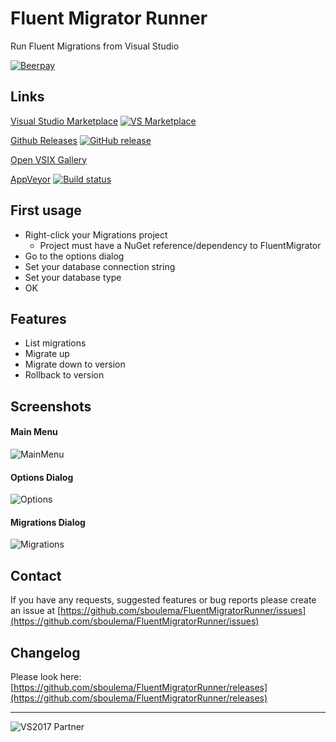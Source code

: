 # Fluent Migrator Runner
Run Fluent Migrations from Visual Studio

[![Beerpay](https://img.shields.io/beerpay/sboulema/FluentMigratorRunner.svg?style=flat)](https://beerpay.io/sboulema/FluentMigratorRunner)

## Links
[Visual Studio Marketplace](https://marketplace.visualstudio.com/items?itemName=SamirBoulema.FluentMigratorRunner) [![VS Marketplace](https://img.shields.io/vscode-marketplace/v/SamirBoulema.FluentMigratorRunner.svg)](https://marketplace.visualstudio.com/items?itemName=SamirBoulema.FluentMigratorRunner)

[Github Releases](https://github.com/sboulema/FluentMigratorRunner/releases) [![GitHub release](https://img.shields.io/github/release/sboulema/FluentMigratorRunner.svg)](https://github.com/sboulema/FluentMigratorRunner/releases)

[Open VSIX Gallery](http://vsixgallery.com/extension/FluentMigratorRunner.1bb58302-05fb-4ce7-9c09-deef420e262c/)

[AppVeyor](https://ci.appveyor.com/project/sboulema/fluentmigratorrunner) [![Build status](https://ci.appveyor.com/api/projects/status/uf9da5f6mno3umhm?svg=true)](https://ci.appveyor.com/project/sboulema/fluentmigratorrunner)

## First usage
- Right-click your Migrations project 
  - Project must have a NuGet reference/dependency to FluentMigrator
- Go to the options dialog
- Set your database connection string
- Set your database type
- OK

## Features
- List migrations
- Migrate up
- Migrate down to version
- Rollback to version

## Screenshots

#### Main Menu
![MainMenu](https://i.imgur.com/FB0pjkG.png)

#### Options Dialog
![Options](https://i.imgur.com/xSEgMIL.png)

#### Migrations Dialog
![Migrations](https://i.imgur.com/6y07lne.png)

## Contact
If you have any requests, suggested features or bug reports please create an issue at [https://github.com/sboulema/FluentMigratorRunner/issues](https://github.com/sboulema/FluentMigratorRunner/issues)

## Changelog
Please look here: [https://github.com/sboulema/FluentMigratorRunner/releases](https://github.com/sboulema/FluentMigratorRunner/releases)


---

![VS2017 Partner](http://i.imgur.com/wlgwRF1.png)
